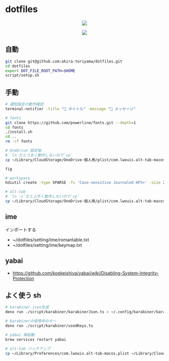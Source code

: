 # dotfiles

<p align="center">
  <a href="https://github.com/akira-toriyama/dotfiles">
    <img src="https://user-images.githubusercontent.com/92862731/166393194-1c4a4338-ae35-4dee-bd0f-7fce2f7f01dd.png"/>
  </a>
</p>

<p align="center">
  <a href="https://github.com/akira-toriyama/dotfiles/actions/workflows/macos.yml">
    <img src="https://github.com/akira-toriyama/dotfiles/actions/workflows/macos.yml/badge.svg"/>
  </a>
</p>

## 自動

```bash
git clone git@github.com:akira-toriyama/dotfiles.git
cd dotfiles
export DOT_FILE_ROOT_PATH=$HOME
script/setup.sh
```

## 手動

```bash
# 通知設定の動作確認
terminal-notifier -title "📜 タイトル" -message "🍎 メッセージ"

# fonts
git clone https://github.com/powerline/fonts.git --depth=1
cd fonts
./install.sh
cd ..
rm -rf fonts
```

```bash
# OneDrive 設定後
# `ln`だとうまく動作しないので`cp`
cp ~/Library/CloudStorage/OneDrive-個人用/plist/com.lwouis.alt-tab-macos.plist ~/Library/Preferences/com.lwouis.alt-tab-macos.plist
```

```bash
fig
```

```bash
# workspace
hdiutil create -type SPARSE -fs 'Case-sensitive Journaled HFS+' -size 256g -volname workspace ~/Documents/workspace.dmg.sparseimage
```

```bash
# alt-tab
# `ln -s`だと上手く動作しないので`cp`
cp ~/Library/CloudStorage/OneDrive-個人用/plist/com.lwouis.alt-tab-macos.plist ~/Library/Preferences/com.lwouis.alt-tab-macos.plist
```

## ime

インポートする

- ~/dotfiles/setting/ime/romantable.txt
- ~/dotfiles/setting/ime/keymap.txt

## yabai

- https://github.com/koekeishiya/yabai/wiki/Disabling-System-Integrity-Protection

## よく使う sh

```bash
# karabiner.json生成
deno run ./script/karabiner/karabinerJson.ts > ~/.config/karabiner/karabiner.json

# karabinerの使用中のキー
deno run ./script/karabiner/usedKeys.ts 

# yabai 再起動
brew services restart yabai

# alt-tab バックアップ
cp ~/Library/Preferences/com.lwouis.alt-tab-macos.plist ~/Library/CloudStorage/OneDrive-個人用/plist/com.lwouis.alt-tab-macos.plist
```
